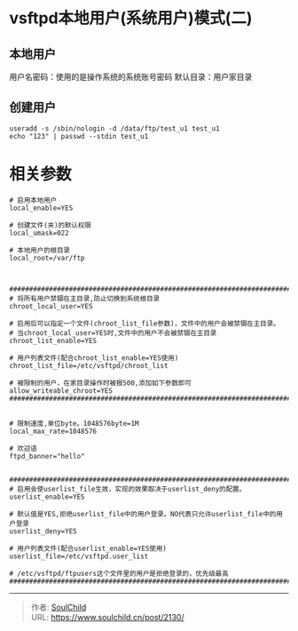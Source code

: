 # vsftpd本地用户(系统用户)模式(二)

<!--more-->
## 本地用户
用户名密码：使用的是操作系统的系统账号密码
默认目录：用户家目录

## 创建用户
```
useradd -s /sbin/nologin -d /data/ftp/test_u1 test_u1
echo "123" | passwd --stdin test_u1
```

# 相关参数
```
# 启用本地用户
local_enable=YES

# 创建文件(夹)的默认权限
local_umask=022

# 本地用户的根目录
local_root=/var/ftp



#######################################################################
# 将所有用户禁锢在主目录,防止切换到系统根目录
chroot_local_user=YES

# 启用后可以指定一个文件(chroot_list_file参数)，文件中的用户会被禁锢在主目录。
# 当chroot_local_user=YES时,文件中的用户不会被禁锢在主目录
chroot_list_enable=YES

# 用户列表文件(配合chroot_list_enable=YES使用)
chroot_list_file=/etc/vsftpd/chroot_list

# 被限制的用户，在家目录操作时被报500,添加如下参数即可
allow_writeable_chroot=YES
#######################################################################


# 限制速度,单位byte。1048576byte=1M
local_max_rate=1048576

# 欢迎语
ftpd_banner="hello"


#######################################################################
# 启用会使userlist_file生效，实现的效果取决于userlist_deny的配置。
userlist_enable=YES

# 默认值是YES,拒绝userlist_file中的用户登录。NO代表只允许userlist_file中的用户登录
userlist_deny=YES

# 用户列表文件(配合userlist_enable=YES使用)
userlist_file=/etc/vsftpd.user_list

# /etc/vsftpd/ftpusers这个文件里的用户是拒绝登录的，优先级最高
#######################################################################

```


---

> 作者: [SoulChild](https://www.soulchild.cn)  
> URL: https://www.soulchild.cn/post/2130/  

